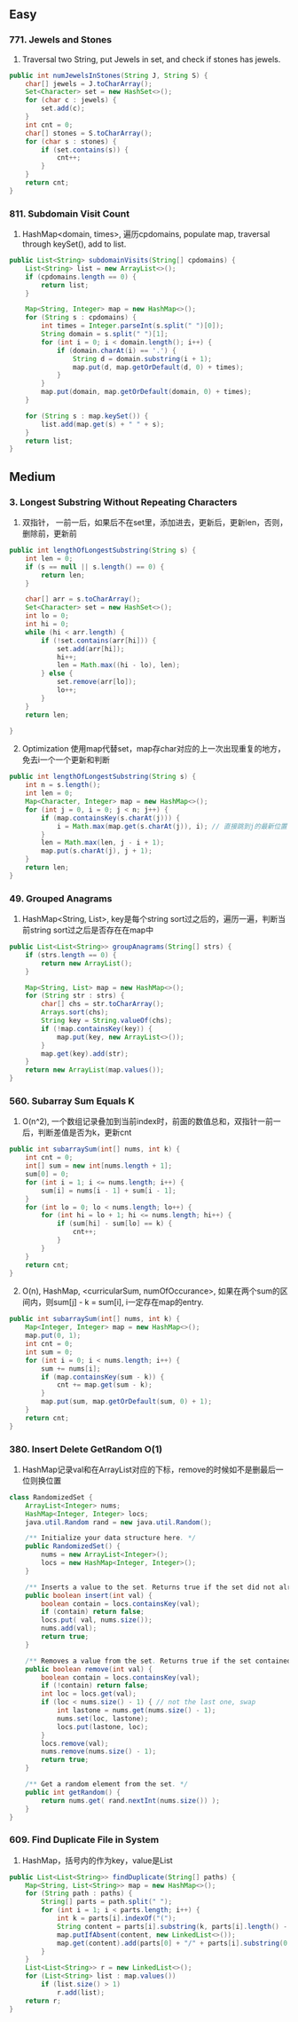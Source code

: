 ## Easy
### 771. Jewels and Stones
1. Traversal two String, put Jewels in set, and check if stones has jewels.
```java
public int numJewelsInStones(String J, String S) {
    char[] jewels = J.toCharArray();
    Set<Character> set = new HashSet<>();
    for (char c : jewels) {
        set.add(c);
    }
    int cnt = 0;
    char[] stones = S.toCharArray();
    for (char s : stones) {
        if (set.contains(s)) {
            cnt++;
        }
    }
    return cnt;
}
```

### 811. Subdomain Visit Count
1. HashMap<domain, times>, 遍历cpdomains, populate map, traversal through keySet(), add to list.
```java
public List<String> subdomainVisits(String[] cpdomains) {
    List<String> list = new ArrayList<>();
    if (cpdomains.length == 0) {
        return list;
    }

    Map<String, Integer> map = new HashMap<>();
    for (String s : cpdomains) {
        int times = Integer.parseInt(s.split(" ")[0]);
        String domain = s.split(" ")[1];
        for (int i = 0; i < domain.length(); i++) {
            if (domain.charAt(i) == '.') {
                String d = domain.substring(i + 1);
                map.put(d, map.getOrDefault(d, 0) + times);
            }
        }
        map.put(domain, map.getOrDefault(domain, 0) + times);
    }

    for (String s : map.keySet()) {
        list.add(map.get(s) + " " + s);
    }
    return list;
}
```  

## Medium
### 3. Longest Substring Without Repeating Characters
1. 双指针， 一前一后，如果后不在set里，添加进去，更新后，更新len，否则，删除前，更新前
```java
public int lengthOfLongestSubstring(String s) {
    int len = 0;
    if (s == null || s.length() == 0) {
        return len;
    }

    char[] arr = s.toCharArray();
    Set<Character> set = new HashSet<>();
    int lo = 0;
    int hi = 0;
    while (hi < arr.length) {
        if (!set.contains(arr[hi])) {
            set.add(arr[hi]);
            hi++;
            len = Math.max((hi - lo), len);
        } else {
            set.remove(arr[lo]);
            lo++;
        }
    }
    return len;

}
```  
2. Optimization 使用map代替set，map存char对应的上一次出现重复的地方，免去i一个一个更新和判断
```java
public int lengthOfLongestSubstring(String s) {
    int n = s.length();
    int len = 0;
    Map<Character, Integer> map = new HashMap<>();
    for (int j = 0, i = 0; j < n; j++) {
        if (map.containsKey(s.charAt(j))) {
            i = Math.max(map.get(s.charAt(j)), i); // 直接跳到j的最新位置
        }
        len = Math.max(len, j - i + 1);
        map.put(s.charAt(j), j + 1);
    }
    return len;
}
```  

### 49. Grouped Anagrams
1. HashMap<String, List>, key是每个string sort过之后的，遍历一遍，判断当前string sort过之后是否存在在map中
```java
public List<List<String>> groupAnagrams(String[] strs) {
    if (strs.length == 0) {
        return new ArrayList();
    }

    Map<String, List> map = new HashMap<>();
    for (String str : strs) {
        char[] chs = str.toCharArray();
        Arrays.sort(chs);
        String key = String.valueOf(chs);
        if (!map.containsKey(key)) {
            map.put(key, new ArrayList<>());
        }
        map.get(key).add(str);
    }
    return new ArrayList(map.values());
}
```  

### 560. Subarray Sum Equals K
1. O(n^2), 一个数组记录叠加到当前index时，前面的数值总和，双指针一前一后，判断差值是否为k，更新cnt
```java
public int subarraySum(int[] nums, int k) {
    int cnt = 0;
    int[] sum = new int[nums.length + 1];
    sum[0] = 0;
    for (int i = 1; i <= nums.length; i++) {
        sum[i] = nums[i - 1] + sum[i - 1];
    }
    for (int lo = 0; lo < nums.length; lo++) {
        for (int hi = lo + 1; hi <= nums.length; hi++) {
            if (sum[hi] - sum[lo] == k) {
                cnt++;
            }
        }
    }
    return cnt;
}
```
2. O(n), HashMap, <curricularSum, numOfOccurance>, 如果在两个sum的区间内，则sum[j] - k = sum[i], i一定存在map的entry.
```java
public int subarraySum(int[] nums, int k) {
    Map<Integer, Integer> map = new HashMap<>();
    map.put(0, 1);
    int cnt = 0;
    int sum = 0;
    for (int i = 0; i < nums.length; i++) {
        sum += nums[i];
        if (map.containsKey(sum - k)) {
            cnt += map.get(sum - k);
        }
        map.put(sum, map.getOrDefault(sum, 0) + 1);
    }
    return cnt;
}
```  

### 380. Insert Delete GetRandom O(1)
1. HashMap记录val和在ArrayList对应的下标，remove的时候如不是删最后一位则换位置
```java
class RandomizedSet {
    ArrayList<Integer> nums;
    HashMap<Integer, Integer> locs;
    java.util.Random rand = new java.util.Random();

    /** Initialize your data structure here. */
    public RandomizedSet() {
        nums = new ArrayList<Integer>();
        locs = new HashMap<Integer, Integer>();
    }

    /** Inserts a value to the set. Returns true if the set did not already contain the specified element. */
    public boolean insert(int val) {
        boolean contain = locs.containsKey(val);
        if (contain) return false;
        locs.put( val, nums.size());
        nums.add(val);
        return true;
    }

    /** Removes a value from the set. Returns true if the set contained the specified element. */
    public boolean remove(int val) {
        boolean contain = locs.containsKey(val);
        if (!contain) return false;
        int loc = locs.get(val);
        if (loc < nums.size() - 1) { // not the last one, swap
            int lastone = nums.get(nums.size() - 1);
            nums.set(loc, lastone);
            locs.put(lastone, loc);
        }
        locs.remove(val);
        nums.remove(nums.size() - 1);
        return true;
    }

    /** Get a random element from the set. */
    public int getRandom() {
        return nums.get( rand.nextInt(nums.size()) );
    }
}
```  

### 609. Find Duplicate File in System
1. HashMap，括号内的作为key，value是List<String>
```java
public List<List<String>> findDuplicate(String[] paths) {
    Map<String, List<String>> map = new HashMap<>();
    for (String path : paths) {
        String[] parts = path.split(" ");
        for (int i = 1; i < parts.length; i++) {
            int k = parts[i].indexOf("(");
            String content = parts[i].substring(k, parts[i].length() - 1);
            map.putIfAbsent(content, new LinkedList<>());
            map.get(content).add(parts[0] + "/" + parts[i].substring(0, k));
        }
    }
    List<List<String>> r = new LinkedList<>();
    for (List<String> list : map.values())
        if (list.size() > 1)
            r.add(list);
    return r;
}
```  


